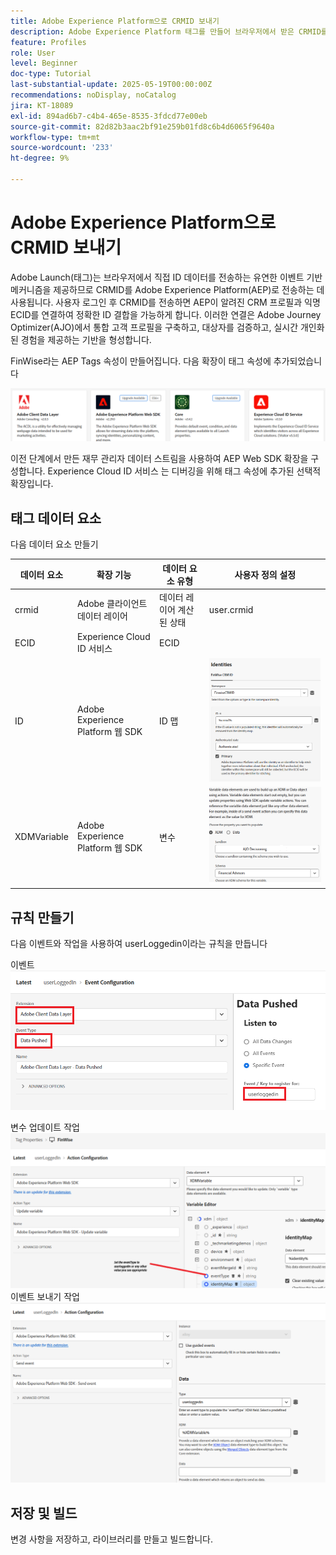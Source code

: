 ```yaml
---
title: Adobe Experience Platform으로 CRMID 보내기
description: Adobe Experience Platform 태그를 만들어 브라우저에서 받은 CRMID를 Adobe Experience Platform으로 보냅니다.
feature: Profiles
role: User
level: Beginner
doc-type: Tutorial
last-substantial-update: 2025-05-19T00:00:00Z
recommendations: noDisplay, noCatalog
jira: KT-18089
exl-id: 894ad6b7-c4b4-465e-8535-3fdcd77e00eb
source-git-commit: 82d82b3aac2bf91e259b01fd8c6b4d6065f9640a
workflow-type: tm+mt
source-wordcount: '233'
ht-degree: 9%

---
```


# Adobe Experience Platform으로 CRMID 보내기

Adobe Launch(태그)는 브라우저에서 직접 ID 데이터를 전송하는 유연한 이벤트 기반 메커니즘을 제공하므로 CRMID를 Adobe Experience Platform(AEP)로 전송하는 데 사용됩니다. 사용자 로그인 후 CRMID를 전송하면 AEP이 알려진 CRM 프로필과 익명 ECID를 연결하여 정확한 ID 결합을 가능하게 합니다. 이러한 연결은 Adobe Journey Optimizer(AJO)에서 통합 고객 프로필을 구축하고, 대상자를 검증하고, 실시간 개인화된 경험을 제공하는 기반을 형성합니다.

FinWise라는 AEP Tags 속성이 만들어집니다. 다음 확장이 태그 속성에 추가되었습니다

![tags-extensions](assets/tags-extensions.png)

이전 단계에서 만든 재무 관리자 데이터 스트림을 사용하여 AEP Web SDK 확장을 구성합니다.
Experience Cloud ID 서비스 는 디버깅을 위해 태그 속성에 추가된 선택적 확장입니다.

## 태그 데이터 요소

다음 데이터 요소 만들기

| 데이터 요소 | 확장 기능 | 데이터 요소 유형 | 사용자 정의 설정 |
|--------------|-----------------------------------|---------------------------|----------------------------------------|
| crmid | Adobe 클라이언트 데이터 레이어 | 데이터 레이어 계산된 상태 | user.crmid |
| ECID | Experience Cloud ID 서비스 | ECID |                                        |
| ID | Adobe Experience Platform 웹 SDK | ID 맵 | ![이미지](assets/identity-settings.png) |
| XDMVariable | Adobe Experience Platform 웹 SDK | 변수 | ![이미지](assets/xdmvariable.png) |

## 규칙 만들기

다음 이벤트와 작업을 사용하여 userLoggedin이라는 규칙을 만듭니다

이벤트
![이벤트](assets/data-pushed-event.png)

변수 업데이트 작업
![update-variable](assets/update-variable.png)
이벤트 보내기 작업
![이벤트 보내기](assets/send-event.png)

## 저장 및 빌드

변경 사항을 저장하고, 라이브러리를 만들고 빌드합니다.
